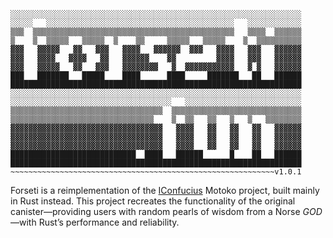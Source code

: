 ```
░░░░░░░░░░░░░░░░░░░░░░░░░░░░░░░░░░░░░░░░░░░░░░░░░░░░░░░░░░░░░░░░░
░░░░░   ░░░░░░░░░░░░░░░░░░░░░░░░░░░░░░░░░░░░░░░░░░   ░░░░░░░░░░░░
▒▒▒  ▒▒▒▒▒▒▒▒▒▒▒▒▒▒▒▒▒▒▒▒▒▒▒▒▒▒▒▒▒▒▒▒▒▒▒▒▒▒▒▒▒▒▒▒▒   ▒▒▒▒  ▒▒▒▒▒▒
▒    ▒  ▒▒▒▒▒   ▒▒▒▒▒  ▒    ▒▒     ▒▒▒▒▒   ▒▒▒▒▒    ▒  ▒▒▒▒▒▒▒▒▒▒
▓▓▓   ▓▓▓▓▓   ▓▓   ▓▓▓   ▓▓▓▓   ▓▓▓▓▓▓  ▓▓▓   ▓▓▓▓   ▓▓▓   ▓▓▓▓▓▓
▓▓▓   ▓▓▓▓   ▓▓▓▓   ▓▓   ▓▓▓▓▓▓    ▓▓         ▓▓▓▓   ▓▓▓   ▓▓▓▓▓▓
▓▓▓   ▓▓▓▓▓   ▓▓   ▓▓▓   ▓▓▓▓▓▓▓▓   ▓  ▓▓▓▓▓▓▓▓▓▓▓   ▓ ▓   ▓▓▓▓▓▓
███   ███████   █████    ████      ████     ███████   ██   ██████
█████████████████████████████████████████████████████████████████
░░░░░░░░░░░░░░░░░░░░░░░░░░░░░░░░░░░░░░░░░░░░░░░░░░░░░░░░░░░░░░░░░
░░░░░░░░░░░░░░░░░░░░░░░░░░░░░░░░░░░░   ░░░░░░░░░░░░░░░░░░░░░░░░░░
▒▒▒▒▒▒▒▒▒▒▒▒▒▒▒▒▒▒▒▒▒▒▒▒▒▒▒▒▒▒▒▒▒▒  ▒▒▒▒▒▒▒▒▒▒▒▒▒▒▒▒▒▒▒▒▒▒▒▒▒▒▒▒▒
▒▒▒▒▒▒▒▒▒▒▒▒▒▒▒▒▒▒▒▒▒▒▒▒▒▒▒▒▒▒▒▒    ▒  ▒▒   ▒▒   ▒   ▒   ▒▒▒▒▒▒▒▒
▓▓▓▓▓▓▓▓▓▓▓▓▓▓▓▓▓▓▓▓▓▓▓▓▓▓▓▓▓▓▓▓▓▓   ▓▓▓▓   ▓▓   ▓▓   ▓▓   ▓▓▓▓▓▓
▓▓▓▓▓▓▓▓▓▓▓▓▓▓▓▓▓▓▓▓▓▓▓▓▓▓▓▓▓▓▓▓▓▓   ▓▓▓▓   ▓▓   ▓▓   ▓▓   ▓▓▓▓▓▓
▓▓▓▓▓▓▓▓▓▓▓▓▓▓▓▓▓▓▓▓▓▓▓▓▓▓▓▓▓▓▓▓▓▓   ▓▓▓▓   ▓▓   ▓▓   ▓▓   ▓▓▓▓▓▓
████████████████████████████  ████   ██████      █    ██   ██████
█████████████████████████████████████████████████████████████████
~~~~~~~~~~~~~~~~~~~~~~~~~~~~~~~~~~~~~~~~~~~~~~~~~~~~~~~~~~~v1.0.1
```
Forseti is a reimplementation of the [IConfucius](https://github.com/onicai/IConfucius)
 Motoko project, built mainly in Rust instead. This project recreates the functionality of the original canister—providing users with random pearls of wisdom from a Norse *GOD*—with Rust’s performance and reliability.